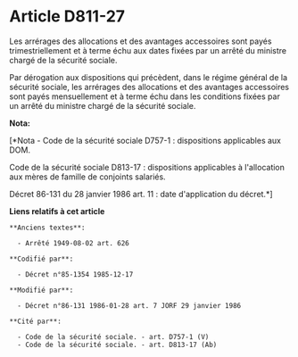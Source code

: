 # Article D811-27

Les arrérages des allocations et des avantages accessoires sont payés trimestriellement   et à terme échu aux dates fixées
par un arrêté du ministre chargé de la sécurité sociale. 

Par dérogation aux dispositions qui précèdent, dans le régime général de la sécurité sociale, les arrérages des allocations
et des avantages accessoires sont payés mensuellement et à terme échu dans les conditions fixées par un arrêté du ministre
chargé de la sécurité sociale.

**Nota:**

[*Nota - Code de la sécurité sociale D757-1 : dispositions applicables aux DOM. 

Code de la sécurité sociale D813-17 : dispositions applicables à l'allocation aux mères de famille de conjoints salariés.

Décret 86-131 du 28 janvier 1986 art. 11 : date d'application du décret.*]

**Liens relatifs à cet article**

	**Anciens textes**:

	  - Arrêté 1949-08-02 art. 626

	**Codifié par**:

	  - Décret n°85-1354 1985-12-17

	**Modifié par**:

	  - Décret n°86-131 1986-01-28 art. 7 JORF 29 janvier 1986

	**Cité par**:

	  - Code de la sécurité sociale. - art. D757-1 (V)
	  - Code de la sécurité sociale. - art. D813-17 (Ab)
